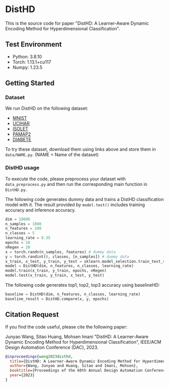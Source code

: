 # DistHD

This is the source code for paper "DistHD: A Learner-Aware Dynamic Encoding Method for Hyperdimensional Classification". 

## Test Environment
- Python: 3.8.10
- Torch: 1.13.1+cu117
- Numpy: 1.23.5

## Getting Started

### Dataset
We run DistHD on the following dataset: 
- [MNIST](https://www.openml.org/search?type=data&sort=runs&id=554&status=active) 
- [UCIHAR](https://archive.ics.uci.edu/ml/datasets/human+activity+recognition+using+smartphones) 
- [ISOLET](https://archive.ics.uci.edu/ml/datasets/isolet)
- [PAMAP2](https://archive.ics.uci.edu/ml/datasets/PAMAP2+Physical+Activity+Monitoring)
- [DIABETE](https://archive.ics.uci.edu/ml/datasets/diabetes) 

To try these dataset, download them using links above and store them in `data/NAME.py`. (NAME = Name of the dataset)

### DistHD usage

To execute the code, please preprocess your dataset with `data_preprocess.py` and then run the corresponding main function in `DistHD.py`. 

The following code generates dummy data and trains a DistHD classification model with it. 
The result provided by `model.test()` includes training accuracy and inference accuracy. 
```Python
dim = 10000
n_samples = 1000
n_features = 100
n_classes = 5
learning_rate = 0.35
epochs = 10
nRegen = 20
x = torch.randn(n_samples, features) # dummy data
y = torch.randint(0, classes, [n_samples]) # dummy data
x_train, x_test, y_train, y_test = sklearn.model_selection.train_test_split(x , y)
model = DistHD(dim, n_features, n_classes, learning_rate)
model.train(x_train, y_train, epochs, nRegen)
model.test(x_train, y_train, x_test, y_test)
```
The following code generates top1, top2, top3 accuracy using baselineHD: 
```Python
baseline = DistHD(dim, n_features, n_classes, learning_rate)
baseline_result = DistHD.compare(x, y, epochs)
```

## Citation Request

If you find the code useful, please cite the following paper: 

Junyao Wang, Sitao Huang, Mohsen Imani  "DistHD: A Learner-Aware Dynamic Encoding Method for Hyperdimensional Classification", 
IEEE/ACM Design Automation Conference (DAC), 2023.

```bibtex
@inproceedings{wang2023disthd,
  title={DistHD: A Learner-Aware Dynamic Encoding Method for Hyperdimensional Classification},
  author={Wang, Junyao and Huang, Sitao and Imani, Mohsen},
  booktitle={Proceedings of the 60th Annual Design Automation Conference},
  year={2023}
}
